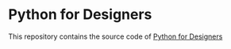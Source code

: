 # Python for Designers

This repository contains the source code of [Python for Designers](http://www.pythonfordesigners.com)
